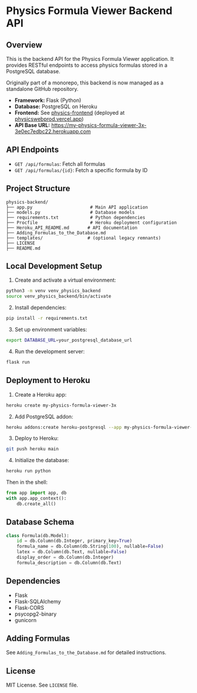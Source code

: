 # Physics Formula Viewer Backend API

## Overview

This is the backend API for the Physics Formula Viewer application. It provides RESTful endpoints to access physics formulas stored in a PostgreSQL database.

Originally part of a monorepo, this backend is now managed as a standalone GitHub repository.

- **Framework:** Flask (Python)
- **Database:** PostgreSQL on Heroku
- **Frontend:** See [physics-frontend](https://github.com/onareach/physics-frontend) (deployed at [physicswebprod.vercel.app](https://physicswebprod.vercel.app))
- **API Base URL:** https://my-physics-formula-viewer-3x-3e0ec7edbc22.herokuapp.com

## API Endpoints

- `GET /api/formulas`: Fetch all formulas
- `GET /api/formulas/{id}`: Fetch a specific formula by ID

## Project Structure

```
physics-backend/
├── app.py                      # Main API application
├── models.py                   # Database models
├── requirements.txt            # Python dependencies
├── Procfile                    # Heroku deployment configuration
├── Heroku_API_README.md       # API documentation
├── Adding_Formulas_to_the_Database.md
├── templates/                 # (optional legacy remnants)
├── LICENSE
├── README.md
```

## Local Development Setup

1. Create and activate a virtual environment:

```bash
python3 -m venv venv_physics_backend
source venv_physics_backend/bin/activate
```

2. Install dependencies:

```bash
pip install -r requirements.txt
```

3. Set up environment variables:

```bash
export DATABASE_URL=your_postgresql_database_url
```

4. Run the development server:

```bash
flask run
```

## Deployment to Heroku

1. Create a Heroku app:

```bash
heroku create my-physics-formula-viewer-3x
```

2. Add PostgreSQL addon:

```bash
heroku addons:create heroku-postgresql --app my-physics-formula-viewer-3x
```

3. Deploy to Heroku:

```bash
git push heroku main
```

4. Initialize the database:

```bash
heroku run python
```

Then in the shell:

```python
from app import app, db
with app.app_context():
    db.create_all()
```

## Database Schema

```python
class Formula(db.Model):
    id = db.Column(db.Integer, primary_key=True)
    formula_name = db.Column(db.String(100), nullable=False)
    latex = db.Column(db.Text, nullable=False)
    display_order = db.Column(db.Integer)
    formula_description = db.Column(db.Text)
```

## Dependencies

- Flask
- Flask-SQLAlchemy
- Flask-CORS
- psycopg2-binary
- gunicorn

## Adding Formulas

See `Adding_Formulas_to_the_Database.md` for detailed instructions.

## License

MIT License. See `LICENSE` file.